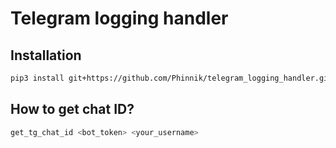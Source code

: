 # Telegram logging handler

## Installation
```bash
pip3 install git+https://github.com/Phinnik/telegram_logging_handler.git
```


## How to get chat ID?
```bash
get_tg_chat_id <bot_token> <your_username>
```